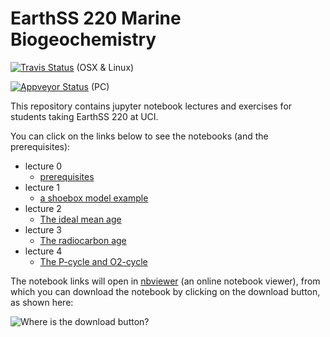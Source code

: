 # EarthSS 220 Marine Biogeochemistry

[![Travis Status](https://travis-ci.com/fprimeau/EARTHSS220.svg?branch=master)](https://travis-ci.com/fprimeau/EARTHSS220) (OSX \& Linux)

[![Appveyor Status](https://ci.appveyor.com/api/projects/status/github/fprimeau/EARTHSS220?branch=master&svg=true)](https://ci.appveyor.com/project/fprimeau/earthss220) (PC)



This repository contains jupyter notebook lectures and exercises for students taking EarthSS 220 at UCI.

You can click on the links below to see the notebooks (and the prerequisites):

- lecture 0
    - [prerequisites](src/generated/lecture_0/prerequisites.md)
- lecture 1
    - [a shoebox model example](https://nbviewer.jupyter.org/github/fprimeau/EARTHSS220/blob/master/src/generated/lecture_1/tracer_transport_operators.ipynb)
- lecture 2
    - [The ideal mean age](https://nbviewer.jupyter.org/github/fprimeau/EARTHSS220/blob/master/src/generated/lecture_2/ideal_mean_age.ipynb)
- lecture 3
    - [The radiocarbon age](https://nbviewer.jupyter.org/github/fprimeau/EARTHSS220/blob/master/src/generated/lecture_3/radiocarbon.ipynb)
- lecture 4 
    - [The P-cycle and O2-cycle](https://nbviewer.jupyter.org/github/fprimeau/EARTHSS220/blob/master/src/generated/lecture_4/p_o2_cycle.ipynb)

The notebook links will open in [nbviewer](https://nbviewer.jupyter.org/) (an online notebook viewer), from which you can download the notebook by clicking on the download button, as shown here:

![Where is the download button?](https://user-images.githubusercontent.com/4486578/58363727-4bc39000-7eec-11e9-96d4-6099b2fec63d.png)
